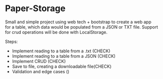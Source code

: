 # Paper-Storage

Small and simple project using web tech + bootstrap to create a web app for a table, which data would be populated from a JSON or TXT file. Support for crud operations will be done with LocalStorage.

Steps:

- Implement reading to a table from a .txt (CHECK)
- Implement reading to a table from a JSON (CHECK)
- Implement CRUD (CHECK)
- Save to file, creating a downloadable file(CHECK)
- Validation and edge cases ()
